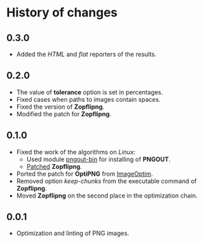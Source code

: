 History of changes
==================

0.3.0
-----

* Added the _HTML_ and _flat_ reporters of the results.

0.2.0
-----

* The value of **tolerance** option is set in percentages.
* Fixed cases when paths to images contain spaces.
* Fixed the version of **Zopflipng**.
* Modified the patch for **Zopflipng**.

0.1.0
-----

* Fixed the work of the algorithms on _Linux_:
  * Used module [pngout-bin](https://github.com/imagemin/pngout-bin) for installing of **PNGOUT**.
  * [Patched](https://github.com/eGavr/image-optim/blob/master/patch/zopflipng.patch) **Zopflipng**.
* Ported the patch for **OptiPNG** from [ImageOptim](https://github.com/pornel/ImageOptim).
* Removed option _keep-chunks_ from the executable command of **Zopflipng**.
* Moved **Zopflipng** on the second place in the optimization chain.

0.0.1
-----

* Optimization and linting of PNG images.
